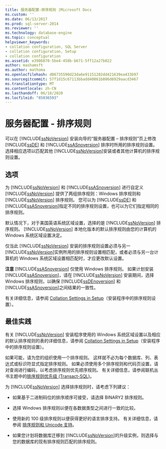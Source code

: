 ```yaml
---
title: 服务器配置-排序规则 |Microsoft Docs
ms.custom: ''
ms.date: 06/13/2017
ms.prod: sql-server-2014
ms.reviewer: ''
ms.technology: database-engine
ms.topic: conceptual
helpviewer_keywords:
- collation configuration, SQL Server
- collation configuration, Setup
- collation configuration
ms.assetid: e3986870-5be4-458b-b671-5ff12a27b022
author: mashamsft
ms.author: mathoma
ms.openlocfilehash: d06735590d23da6e91151202dd421639ea433b97
ms.sourcegitcommit: 57f1d15c67113bbadd40861b886d6929aacd3467
ms.translationtype: MT
ms.contentlocale: zh-CN
ms.lasthandoff: 06/18/2020
ms.locfileid: "85036593"
---
```

# <a name="server-configuration---collation"></a>服务器配置 - 排序规则
  可以在 [!INCLUDE[ssNoVersion](../../includes/ssnoversion-md.md)] 安装向导的“服务器配置 – 排序规则”页上修改 [!INCLUDE[ssDE](../../includes/ssde-md.md)] 和 [!INCLUDE[ssASnoversion](../../includes/ssasnoversion-md.md)] 排序时所用的排序规则设置。 选择相应选项以匹配其他 [!INCLUDE[ssNoVersion](../../includes/ssnoversion-md.md)]安装或者其他计算机的排序规则设置。  
  
## <a name="options"></a>选项  
 为 [!INCLUDE[ssNoVersion](../../includes/ssnoversion-md.md)] 和 [!INCLUDE[ssASnoversion](../../includes/ssasnoversion-md.md)] 进行自定义  
 [!INCLUDE[ssNoVersion](../../includes/ssnoversion-md.md)] 提供了两组排序规则：Windows 排序规则和 [!INCLUDE[ssNoVersion](../../includes/ssnoversion-md.md)] 排序规则。 您可以为 [!INCLUDE[ssDE](../../includes/ssde-md.md)] 和 [!INCLUDE[ssASnoversion](../../includes/ssasnoversion-md.md)]指定不同的排序规则设置，也可以为它们指定相同的排序规则。  
  
 默认情况下，对于美国英语系统区域设置，选择的是 [!INCLUDE[ssNoVersion](../../includes/ssnoversion-md.md)] 排序规则。 [!INCLUDE[ssNoVersion](../../includes/ssnoversion-md.md)] 本地化版本的默认排序规则由您的计算机的 Windows 系统区域设置决定。  
  
 仅当此 [!INCLUDE[ssNoVersion](../../includes/ssnoversion-md.md)] 安装的排序规则设置必须与另一 [!INCLUDE[ssNoVersion](../../includes/ssnoversion-md.md)]实例所用的排序规则设置相匹配，或者必须与另一台计算机的 Windows 系统区域设置相匹配时，才应更改默认设置。  
  
 **注意** [!INCLUDE[ssASnoversion](../../includes/ssasnoversion-md.md)] 仅使用 Windows 排序规则。 如果计划安装 [!INCLUDE[ssASnoversion](../../includes/ssasnoversion-md.md)]，请在 [!INCLUDE[ssNoVersion](../../includes/ssnoversion-md.md)] 安装期间，选择 Windows 排序规则，以确保 [!INCLUDE[ssDEnoversion](../../includes/ssdenoversion-md.md)] 和 [!INCLUDE[ssASnoversion](../../includes/ssasnoversion-md.md)]之间结果的一致性。  
  
 有关详细信息，请参阅 [Collation Settings in Setup](https://go.microsoft.com/fwlink/?LinkId=190977)（安装程序中的排序规则设置）。  
  
## <a name="best-practices"></a>最佳实践  
 有关 [!INCLUDE[ssNoVersion](../../includes/ssnoversion-md.md)] 安装程序使用的 Windows 系统区域设置以及相应的默认排序规则的表的详细信息，请参阅 [Collation Settings in Setup](https://go.microsoft.com/fwlink/?LinkId=190977)（安装程序中的排序规则设置）。  
  
 如果可能，请为您的组织使用一个排序规则。 这样就不必为每个数据库、列、表达式或标识符显式指定排序规则。 如果必须使用多个排序规则和代码页设置，请对查询进行编码，以考虑排序规则优先顺序规则。 有关详细信息，请参阅联机丛书主题中的[排序规则优先级 (Transact-SQL)](/sql/t-sql/statements/collation-precedence-transact-sql)。  
  
 为 [!INCLUDE[ssNoVersion](../../includes/ssnoversion-md.md)] 选择排序规则时，请考虑下列建议：  
  
-   如果基于二进制码位的排序顺序可接受，请选择 BINARY2 排序规则。  
  
-   选择 Windows 排序规则以便在各数据类型之间进行一致的比较。  
  
-   使用新的 100 级排序规则以便获得更好的语言排序支持。 有关详细信息，请参阅 [排序规则和 Unicode 支持](../../relational-databases/collations/collation-and-unicode-support.md)。  
  
-   如果您计划将数据库迁移到 [!INCLUDE[ssNoVersion](../../includes/ssnoversion-md.md)]的升级实例，则选择与您的数据库的现有排序规则匹配的排序规则。  
  
  
